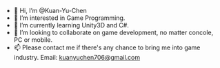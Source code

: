 - 👋 Hi, I’m @Kuan-Yu-Chen
- 👀 I’m interested in Game Programming.
- 🌱 I’m currently learning Unity3D and C#.
- 💞️ I’m looking to collaborate on game development, no matter concole, PC or mobile.
- 📫 Please contact me if there's any chance to bring me into game industry.
Email: kuanyuchen706@gmail.com

<!---
Kuan-Yu-Chen/Kuan-Yu-Chen is a ✨ special ✨ repository because its `README.md` (this file) appears on your GitHub profile.
You can click the Preview link to take a look at your changes.
--->
